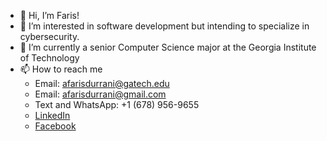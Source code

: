 - 👋 Hi, I’m Faris!
- 👀 I’m interested in software development but intending to specialize in cybersecurity.
- 🌱 I’m currently a senior Computer Science major at the Georgia Institute of Technology
- 📫 How to reach me
  - Email: [afarisdurrani@gatech.edu](mailto:afarisdurrani@gatech.edu)
  - Email: [afarisdurrani@gmail.com](mailto:afarisdurrani@gmail.com)
  - Text and WhatsApp: +1 (678) 956-9655
  - [LinkedIn](https://www.linkedin.com/in/farisdurrani/)
  - [Facebook](https://www.facebook.com/FarisDurrani19/)

<!---
farisdurrani/farisdurrani is a ✨ special ✨ repository because its `README.md` (this file) appears on your GitHub profile.
You can click the Preview link to take a look at your changes.
--->
